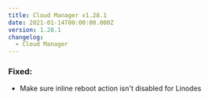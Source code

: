 ```yaml
---
title: Cloud Manager v1.28.1
date: 2021-01-14T00:00:00.000Z
version: 1.28.1
changelog:
  - Cloud Manager
---
```


### Fixed:

- Make sure inline reboot action isn't disabled for Linodes
